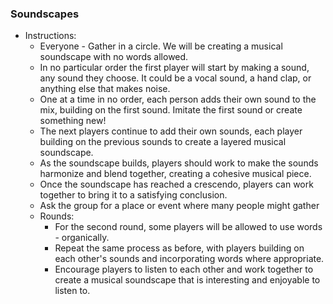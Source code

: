 ### Soundscapes

* Instructions:   
  * Everyone \- Gather in a circle. We will be creating a musical soundscape with no words allowed.  
  * In no particular order the first player will start by making a sound, any sound they choose. It could be a vocal sound, a hand clap, or anything else that makes noise.  
  * One at a time in no order,  each person adds their own sound to the mix, building on the first sound. Imitate the first sound or create something new\!  
  * The next players continue to add their own sounds, each player building on the previous sounds to create a layered musical soundscape.  
  * As the soundscape builds, players should work to make the sounds harmonize and blend together, creating a cohesive musical piece.  
  * Once the soundscape has reached a crescendo, players can work together to bring it to a satisfying conclusion.  
  * Ask the group for a place or event where many people might gather  
  * Rounds:  
    * For the second round, some players will be allowed to use words \- organically.  
    * Repeat the same process as before, with players building on each other's sounds and incorporating words where appropriate.  
    * Encourage players to listen to each other and work together to create a musical soundscape that is interesting and enjoyable to listen to.

